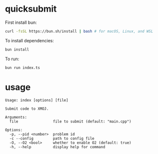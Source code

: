 # quicksubmit

First install bun:
```bash
curl -fsSL https://bun.sh/install | bash # for macOS, Linux, and WSL
```

To install dependencies:

```bash
bun install
```

To run:

```bash
bun run index.ts
```

# usage
```
Usage: index [options] [file]

Submit code to XMOJ.

Arguments:
  file                file to submit (default: "main.cpp")

Options:
  -p, --pid <number>  problem id
  -c --config         path to config file
  -O, --O2 <bool>     whether to enable O2 (default: true)
  -h, --help          display help for command
```
